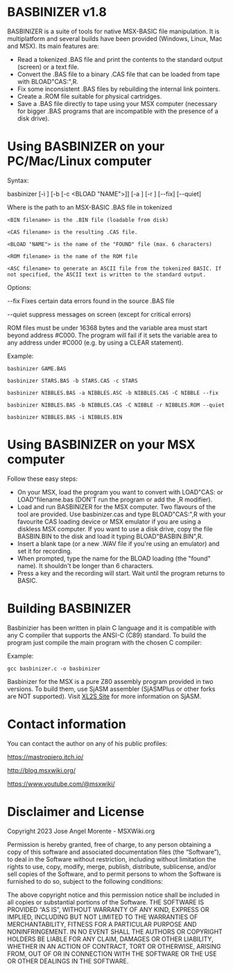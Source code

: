 BASBINIZER v1.8
===============

BASBINIZER is a suite of tools for native MSX-BASIC file manipulation. It is multiplatform and several builds have been provided (Windows, Linux, Mac and MSX).
Its main features are:

* Read a tokenized .BAS file and print the contents to the standard output (screen) or a text file.
* Convert the .BAS file to a binary .CAS file that can be loaded from tape with BLOAD"CAS:",R.
* Fix some inconsistent .BAS files by rebuilding the internal link pointers.
* Create a .ROM file suitable for physical cartridges.
* Save a .BAS file directly to tape using your MSX computer (necessary for bigger .BAS programs that are incompatible with the presence of a disk drive).


Using BASBINIZER on your PC/Mac/Linux computer
==============================================

Syntax:

basbinizer <inputfile> [-i <BIN filename>] [-b <CAS filename> [-c <BLOAD "NAME">]] [-a <ASC filename>] [-r <ROM filename>] [--fix] [--quiet]

Where
    <intputfile> is the path to an MSX-BASIC .BAS file in tokenized

    <BIN filename> is the .BIN file (loadable from disk)

    <CAS filename> is the resulting .CAS file.

    <BLOAD "NAME"> is the name of the "FOUND" file (max. 6 characters)

    <ROM filename> is the name of the ROM file

    <ASC filename> to generate an ASCII file from the tokenized BASIC. If not specified, the ASCII text is written to the standard output.                                                                       

Options:

--fix       Fixes certain data errors found in the source .BAS file

--quiet     suppress messages on screen (except for critical errors)


ROM files must be under 16368 bytes and the variable area must start beyond address #C000. The program will fail if it sets the variable area to any address under #C000 (e.g. by using a CLEAR statement).

Example:

    basbinizer GAME.BAS

    basbinizer STARS.BAS -b STARS.CAS -c STARS
    
    basbinizer NIBBLES.BAS -a NIBBLES.ASC -b NIBBLES.CAS -C NIBBLE --fix

    basbinizer NIBBLES.BAS -b NIBBLES.CAS -C NIBBLE -r NIBBLES.ROM --quiet

    basbinizer NIBBLES.BAS -i NIBBLES.BIN
    

Using BASBINIZER on your MSX computer
=====================================

Follow these easy steps:

* On your MSX, load the program you want to convert with LOAD"CAS: or LOAD"filename.bas  (DON'T run the program or add the ,R modifier).
* Load and run BASBINIZER for the MSX computer. Two flavours of the tool are provided. Use basbinizer.cas and type BLOAD"CAS:",R with your favourite CAS loading device or MSX emulator if you are using a diskless MSX computer. If you want to use a disk drive, copy the file BASBIN.BIN to the disk and load it typing BLOAD"BASBIN.BIN",R.
* Insert a blank tape (or a new .WAV file if you're using an emulator) and set it for recording. 
* When prompted, type the name for the BLOAD loading (the "found" name). It shouldn't be longer than 6 characters.
* Press a key and the recording will start. Wait until the program returns to BASIC.



Building BASBINIZER
===================

Basbinizier has been written in plain C language and it is compatible with any C compiler that supports the ANSI-C (C89) standard. To build the program just compile the main program with the chosen C compiler:

Example:

    gcc basbinizer.c -o basbinizer

Basbinizer for the MSX is a pure Z80 assembly program provided in two versions. To build them, use SjASM assembler (SjASMPlus or other forks are NOT supported). Visit [XL2S Site](https://www.xl2s.tk) for more information on SjASM.


Contact information
===================

You can contact the author on any of his public profiles:

https://mastropiero.itch.io/

http://blog.msxwiki.org/

https://www.youtube.com/@msxwiki/


Disclaimer and License
======================

Copyright 2023 Jose Angel Morente - MSXWiki.org

Permission is hereby granted, free of charge, to any person obtaining a copy of
this software and associated documentation files (the “Software”), to deal in
the Software without restriction, including without limitation the rights to
use, copy, modify, merge, publish, distribute, sublicense, and/or sell copies
of the Software, and to permit persons to whom the Software is furnished to do
so, subject to the following conditions:

The above copyright notice and this permission notice shall be included in all
copies or substantial portions of the Software.
THE SOFTWARE IS PROVIDED “AS IS”, WITHOUT WARRANTY OF ANY KIND, EXPRESS OR
IMPLIED, INCLUDING BUT NOT LIMITED TO THE WARRANTIES OF MERCHANTABILITY,
FITNESS FOR A PARTICULAR PURPOSE AND NONINFRINGEMENT. IN NO EVENT SHALL THE
AUTHORS OR COPYRIGHT HOLDERS BE LIABLE FOR ANY CLAIM, DAMAGES OR OTHER
LIABILITY, WHETHER IN AN ACTION OF CONTRACT, TORT OR OTHERWISE, ARISING FROM,
OUT OF OR IN CONNECTION WITH THE SOFTWARE OR THE USE OR OTHER DEALINGS IN THE
SOFTWARE.




